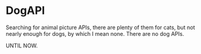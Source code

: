 # DogAPI

Searching for animal picture APIs, there are plenty of them for cats, but not nearly enough for dogs, by which I mean none. There are no dog APIs.

UNTIL NOW.
